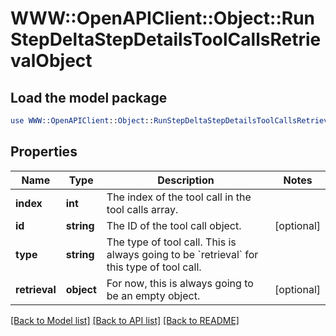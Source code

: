 # WWW::OpenAPIClient::Object::RunStepDeltaStepDetailsToolCallsRetrievalObject

## Load the model package
```perl
use WWW::OpenAPIClient::Object::RunStepDeltaStepDetailsToolCallsRetrievalObject;
```

## Properties
Name | Type | Description | Notes
------------ | ------------- | ------------- | -------------
**index** | **int** | The index of the tool call in the tool calls array. | 
**id** | **string** | The ID of the tool call object. | [optional] 
**type** | **string** | The type of tool call. This is always going to be &#x60;retrieval&#x60; for this type of tool call. | 
**retrieval** | **object** | For now, this is always going to be an empty object. | [optional] 

[[Back to Model list]](../README.md#documentation-for-models) [[Back to API list]](../README.md#documentation-for-api-endpoints) [[Back to README]](../README.md)



